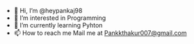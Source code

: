 - 👋 Hi, I’m @heypankaj98
- 👀 I’m interested in Programming
- 🌱 I’m currently learning Pyhton
- 📫 How to reach me Mail me at Pankkthakur007@gmail.com

<!---
heypankaj98/heypankaj98 is a ✨ special ✨ repository because its `README.md` (this file) appears on your GitHub profile.
You can click the Preview link to take a look at your changes.
--->
